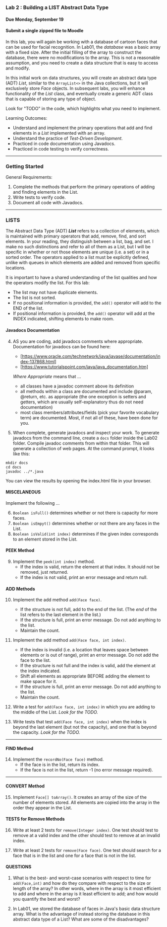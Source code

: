 ### Lab 2 : Building a LIST Abstract Data Type
#### Due Monday, September 19
#### Submit a single zipped file to Moodle

In this lab, you will again be working with a database of cartoon faces that can be used for facial recognition.
In Lab01, the _database_ was a basic array with a fixed size. After the initial filling of the array to construct
the database, there were no modifications to the array. This is not a reasonable assumption, and you need
to create a data structure that is easy to access and modify. 

In this initial work on data structures, you will create an abstract data type (ADT) *List*, similar to 
the `ArrayList<>` in the Java collections, but it will exclusively store *Face* objects. In subsequent labs, you
will enhance functionality of the *List* class, and eventually create a generic ADT class that is capable of storing any type of object.

Look for "TODO" in the code, which highlights what you need to implement.

Learning Outcomes:

- Understand and implement the primary operations that add and find elements in a _List_ implemented with an array.
- Understand the practice of _Test-Driven Development_.
- Practiced in code documentation using Javadocs.
- Practiced in code testing to verify correctness.

<hr>

### Getting Started

General Requirements:

1. Complete the methods that perform the primary operations of adding and finding elements in the List.
2. Write tests to verify code.
3. Document all code with Javadocs.

<hr>

### LISTS

The Abstract Data Type (ADT) **_List_** refers to a collection of elements, which is maintained with primary operators that add, remove, find, and sort elements. In your reading, they distinguish between a list, bag, and set. I make no such distinctions and refer to all of them as a List, but I will be specific in whether or not those elements are unique (i.e. a set) or in a sorted order. The operators applied to a list must be explicitly defined, unlike with queues in which elements are added and removed from specific locations.

It is important to have a shared understanding of the list qualities and how the operators modify the list. For this lab:
- The list may not have duplicate elements. 
- The list is not sorted.
- If no positional information is provided, the `add()` operator will add to the END of the list.
- If positional information is provided, the `add()` operator will add at the INDEX indicated, shifting elements to make room.

#### Javadocs Documentation

4. AS you are coding, add javadocs comments where appropriate. Documentation for javadocs can be found here:
    - [https://www.oracle.com/technetwork/java/javase/documentation/index-137868.html]
    - [https://www.tutorialspoint.com/java/java_documentation.htm]

    _Where Appropriate_ means that ...
    - all classes have a javadoc comment above its definition
    - all methods within a class are documented and include @param, @return, etc. as appropriate (the one exception is setters and getters, which are usually self-explanatory thus do not need documentation)
    - most class members/attributes/fields (pick your favorite vocabulary term) are documented. Most, if not all of these, have been done for you.

5. When complete, generate javadocs and inspect your work. To generate javadocs from the command line, create a `docs` folder inside the Lab02 folder. Compile javadoc comments from within that folder. This will generate a collection of web pages. At the command prompt, it looks like this:
  ```
  mkdir docs
  cd docs
  javadoc ../*.java
  ```
  You can view the results by opening the index.html file in your browser.

#### MISCELANEOUS

Implement the following ...

6. `Boolean isFull()` determines whether or not there is capacity for more faces.
7. `Boolean isEmpyt()` determines whether or not there are any faces in the List.
8. `Boolean isValid(int index)` determines if the given index corresponds to an element stored in the List.

#### PEEK Method

9. Implement the `peek(int index)` method.
    - If the index is valid, return the element at that index. It should not be removed, just returned.
    - If the index is not valid, print an error message and return null.

#### ADD Methods

10. Implement the add method `add(Face face)`.
    - If the structure is not full, add to the end of the list. (The _end_ of the list refers to the last element in the list.)
    - If the structure is full, print an error message. Do not add anything to the list.
    - Maintain the count.

11. Implement the add method `add(Face face, int index)`.
    - If the index is invalid (i.e. a location that leaves space between elements or is out of range), print an error message. Do not add the face to the list.
    - If the structure is not full and the index is valid, add the element at the index indicated.
    - Shift all elements as appropriate BEFORE adding the element to make space for it.
    - If the structure is full, print an error message. Do not add anything to the list.
    - Maintain the count.

12. Write a test for `add(Face face, int index)` in which you are adding to the middle of the List. _Look for the TODO._

13. Write tests that test `add(Face face, int index)` when the index is beyond the last element (but not the capacity),
and one that is beyond the capacity. _Look for the TODO._

<hr>


#### FIND Method

14. Implement the `recordNo(Face face)` method.
    - If the face is in the list, return its index.
    - If the face is not in the list, return -1 (no error message required).

<hr>

#### CONVERT Method

15. Implement `Face[] toArray()`. It creates an array of the size of the number of elements stored. All elements are copied into the 
array in the order they appear in the List.

#### TESTS for Remove Methods

16. Write at least 2 tests for `remove(Integer index)`. One test should test to remove at a valid index and the other should test to remove at an invalid index.

17. Write at least 2 tests for `remove(Face face)`. One test should search for a face that is in the list and one for a face that is not in the list.


#### QUESTIONS

1. What is the best- and worst-case scenarios with respect to time for `add(Face,int)` and how do they compare with respect to the size or length of the array?
In other words, where in the array is it most efficient to add and where in the array is it least efficient to add; and how would you quantify the best and worst?

2. In Lab01, we stored the database of faces in Java's basic data structure array. What is the advantage of instead storing the database in 
this abstract data type of a List? What are some of the disadvantages?
